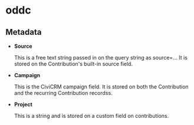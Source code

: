 # oddc

## Metadata

- **Source**

   This is a free text string passed in on the query string as source=...
   It is stored on the Contribution's built-in source field.

- **Campaign**

   This is the CiviCRM campaign field. It is stored on both the Contribution and
   the recurring Contribution recordss.

- **Project**

   This is a string and is stored on a custom field on contributions.
